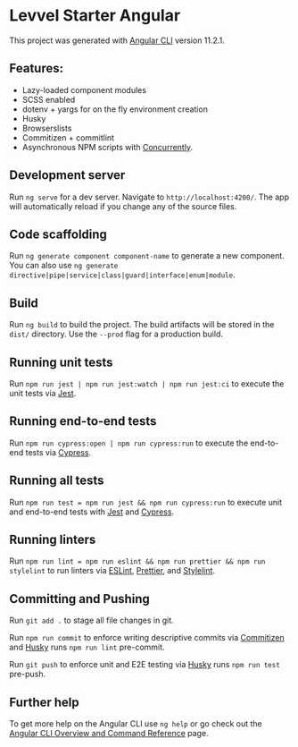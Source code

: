 # Levvel Starter Angular

This project was generated with [Angular CLI](https://github.com/angular/angular-cli) version 11.2.1.

## Features:

- Lazy-loaded component modules
- SCSS enabled
- dotenv + yargs for on the fly environment creation
- Husky
- Browserslists
- Commitizen + commitlint
- Asynchronous NPM scripts with [Concurrently](https://github.com/kimmobrunfeldt/concurrently).

## Development server

Run `ng serve` for a dev server. Navigate to `http://localhost:4200/`. The app will automatically reload if you change any of the source files.

## Code scaffolding

Run `ng generate component component-name` to generate a new component. You can also use `ng generate directive|pipe|service|class|guard|interface|enum|module`.

## Build

Run `ng build` to build the project. The build artifacts will be stored in the `dist/` directory. Use the `--prod` flag for a production build.

## Running unit tests

Run `npm run jest | npm run jest:watch | npm run jest:ci` to execute the unit tests via [Jest](https://jestjs.io).

## Running end-to-end tests

Run `npm run cypress:open | npm run cypress:run` to execute the end-to-end tests via [Cypress](https://www.cypress.io).

## Running all tests

Run `npm run test = npm run jest && npm run cypress:run` to execute unit and end-to-end tests with [Jest](https://jestjs.io) and [Cypress](https://www.cypress.io).

## Running linters

Run `npm run lint = npm run eslint && npm run prettier && npm run stylelint` to run linters via [ESLint](https://eslint.org), [Prettier](https://prettier.io), and [Stylelint](https://stylelint.io).

## Committing and Pushing

Run `git add .` to stage all file changes in git.

Run `npm run commit` to enforce writing descriptive commits via [Commitizen](https://commitizen-tools.github.io/commitizen) and [Husky](https://typicode.github.io/husky) runs `npm run lint` pre-commit.

Run `git push` to enforce unit and E2E testing via [Husky](https://typicode.github.io/husky) runs `npm run test` pre-push.

## Further help

To get more help on the Angular CLI use `ng help` or go check out the [Angular CLI Overview and Command Reference](https://angular.io/cli) page.

